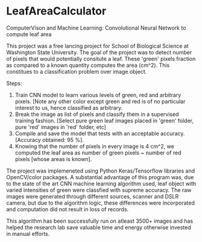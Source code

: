 # LeafAreaCalculator
ComputerVison and Machine Learning: Convolutional Neural Network to compute leaf area

This project was a free lancing project for School of Biological Science at Washington State University.
The goal of the project was to detect number of pixels that would potentially consitute a leaf. These 'green' pixels fraction as compared to a known
quantity computes the area (cm^2). This constitues to a classification problem over image object.

Steps:
1) Train CNN model to learn various levels of green, red and arbitrary pixels. [Note any other color except green and red is of no particular
interest to us, hence classified as arbitrary.
2) Break the image as list of pixels and classify them in a supervised training fashion. [Select pure green leaf images placed in 'green' folder, pure 'red' images in 'red' folder, etc]
3) Compile and save the model that tests with an acceptable accuracy. [Accuracy obtained: 95 %].
4) Knowing that the number of pixels in every image is 4 cm^2, we computed the leaf area as number of green pixels ~ number of red pixels [whose areas is known].

The project was implemeneted using Python Keras/Tensorflow libraries and OpenCV/color packages.
A substantial advantage of this program was, due to the state of the art CNN machine learning algorithm used, leaf object with varied
intensities of green were classfied with supreme accuracy. The raw images were generated through different sources, scanner and DSLR camera,
but due to the algorithm logic, these differences were incorporated and computation did not result in loss of records.

This algorithm has been successfully run on atleast 3500+ images and has helped the research lab save valuable time and energy 
otherwise invested in manual efforts.
